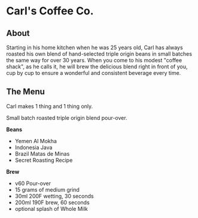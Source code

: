 # Carl's Coffee Co.

## About

Starting in his home kitchen when he was 25 years old, Carl has always roasted his own blend of hand-selected triple origin beans in small batches the same way for over 30 years. When you come to his modest "coffee shack", as he calls it, he will brew the delicious blend right in front of you, cup by cup to ensure a wonderful and consistent beverage every time.

## The Menu

Carl makes 1 thing and 1 thing only.

Small batch roasted triple origin blend pour-over.

**Beans**
* Yemen Al Mokha
* Indonesia Java
* Brazil Matas de Minas
* Secret Roasting Recipe

**Brew**
* v60 Pour-over
* 15 grams of medium grind
* 30ml 200F wetting, 30 seconds
* 200ml 190F brew, 60 seconds
* optional splash of Whole Milk